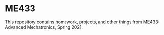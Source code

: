 # ME433
This repository contains homework, projects, and other things from ME433: Advanced Mechatronics, Spring 2021.
